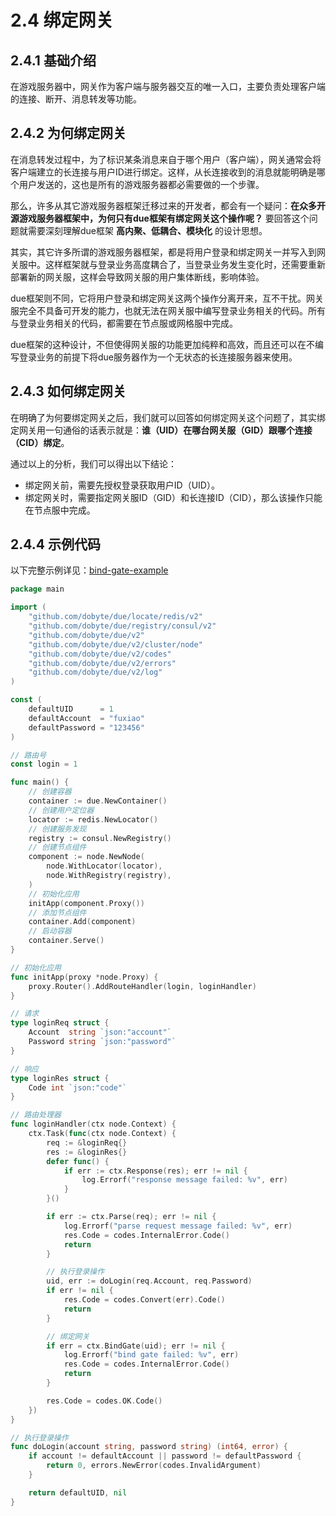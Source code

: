 # 2.4 绑定网关

## 2.4.1 基础介绍

在游戏服务器中，网关作为客户端与服务器交互的唯一入口，主要负责处理客户端的连接、断开、消息转发等功能。

## 2.4.2 为何绑定网关

在消息转发过程中，为了标识某条消息来自于哪个用户（客户端），网关通常会将客户端建立的长连接与用户ID进行绑定。这样，从长连接收到的消息就能明确是哪个用户发送的，这也是所有的游戏服务器都必需要做的一个步骤。

那么，许多从其它游戏服务器框架迁移过来的开发者，都会有一个疑问：**在众多开源游戏服务器框架中，为何只有due框架有绑定网关这个操作呢？** 要回答这个问题就需要深刻理解due框架 **高内聚、低耦合、模块化** 的设计思想。

其实，其它许多所谓的游戏服务器框架，都是将用户登录和绑定网关一并写入到网关服中。这样框架就与登录业务高度耦合了，当登录业务发生变化时，还需要重新部署新的网关服，这样会导致网关服的用户集体断线，影响体验。

due框架则不同，它将用户登录和绑定网关这两个操作分离开来，互不干扰。网关服完全不具备可开发的能力，也就无法在网关服中编写登录业务相关的代码。所有与登录业务相关的代码，都需要在节点服或网格服中完成。

due框架的这种设计，不但使得网关服的功能更加纯粹和高效，而且还可以在不编写登录业务的前提下将due服务器作为一个无状态的长连接服务器来使用。

## 2.4.3 如何绑定网关

在明确了为何要绑定网关之后，我们就可以回答如何绑定网关这个问题了，其实绑定网关用一句通俗的话表示就是：**谁（UID）在哪台网关服（GID）跟哪个连接（CID）绑定**。

通过以上的分析，我们可以得出以下结论：

- 绑定网关前，需要先授权登录获取用户ID（UID）。
- 绑定网关时，需要指定网关服ID（GID）和长连接ID（CID），那么该操作只能在节点服中完成。

## 2.4.4 示例代码

以下完整示例详见：[bind-gate-example](https://github.com/dobyte/due-docs/tree/master/examples/bind-gate-example)


```go
package main

import (
	"github.com/dobyte/due/locate/redis/v2"
	"github.com/dobyte/due/registry/consul/v2"
	"github.com/dobyte/due/v2"
	"github.com/dobyte/due/v2/cluster/node"
	"github.com/dobyte/due/v2/codes"
	"github.com/dobyte/due/v2/errors"
	"github.com/dobyte/due/v2/log"
)

const (
	defaultUID      = 1
	defaultAccount  = "fuxiao"
	defaultPassword = "123456"
)

// 路由号
const login = 1

func main() {
	// 创建容器
	container := due.NewContainer()
	// 创建用户定位器
	locator := redis.NewLocator()
	// 创建服务发现
	registry := consul.NewRegistry()
	// 创建节点组件
	component := node.NewNode(
		node.WithLocator(locator),
		node.WithRegistry(registry),
	)
	// 初始化应用
	initApp(component.Proxy())
	// 添加节点组件
	container.Add(component)
	// 启动容器
	container.Serve()
}

// 初始化应用
func initApp(proxy *node.Proxy) {
	proxy.Router().AddRouteHandler(login, loginHandler)
}

// 请求
type loginReq struct {
	Account  string `json:"account"`
	Password string `json:"password"`
}

// 响应
type loginRes struct {
	Code int `json:"code"`
}

// 路由处理器
func loginHandler(ctx node.Context) {
	ctx.Task(func(ctx node.Context) {
		req := &loginReq{}
		res := &loginRes{}
		defer func() {
			if err := ctx.Response(res); err != nil {
				log.Errorf("response message failed: %v", err)
			}
		}()

		if err := ctx.Parse(req); err != nil {
			log.Errorf("parse request message failed: %v", err)
			res.Code = codes.InternalError.Code()
			return
		}

		// 执行登录操作
		uid, err := doLogin(req.Account, req.Password)
		if err != nil {
			res.Code = codes.Convert(err).Code()
			return
		}

		// 绑定网关
		if err = ctx.BindGate(uid); err != nil {
			log.Errorf("bind gate failed: %v", err)
			res.Code = codes.InternalError.Code()
			return
		}

		res.Code = codes.OK.Code()
	})
}

// 执行登录操作
func doLogin(account string, password string) (int64, error) {
	if account != defaultAccount || password != defaultPassword {
		return 0, errors.NewError(codes.InvalidArgument)
	}

	return defaultUID, nil
}
```